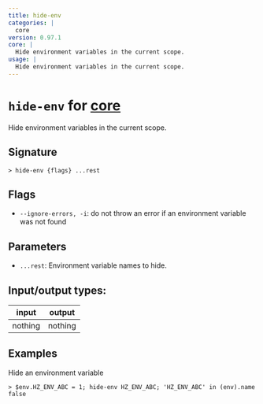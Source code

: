```yaml
---
title: hide-env
categories: |
  core
version: 0.97.1
core: |
  Hide environment variables in the current scope.
usage: |
  Hide environment variables in the current scope.
---
```

<!-- This file is automatically generated. Please edit the command in https://github.com/nushell/nushell instead. -->

# `hide-env` for [core](/commands/categories/core.md)

<div class='command-title'>Hide environment variables in the current scope.</div>

## Signature

```> hide-env {flags} ...rest```

## Flags

 -  `--ignore-errors, -i`: do not throw an error if an environment variable was not found

## Parameters

 -  `...rest`: Environment variable names to hide.


## Input/output types:

| input   | output  |
| ------- | ------- |
| nothing | nothing |

## Examples

Hide an environment variable
```nu
> $env.HZ_ENV_ABC = 1; hide-env HZ_ENV_ABC; 'HZ_ENV_ABC' in (env).name
false
```

